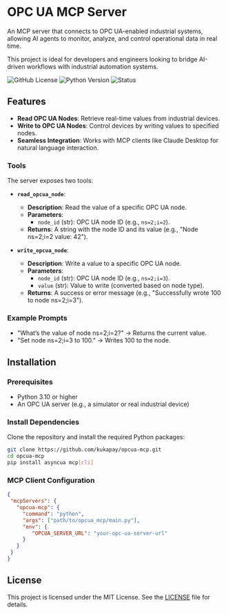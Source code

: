 # OPC UA MCP Server

An MCP server that connects to OPC UA-enabled industrial systems, allowing AI agents to monitor, analyze, and control operational data in real time.

This project is ideal for developers and engineers looking to bridge AI-driven workflows with industrial automation systems.

![GitHub License](https://img.shields.io/github/license/kukapay/opcua-mcp)
![Python Version](https://img.shields.io/badge/python-3.10+-blue)
![Status](https://img.shields.io/badge/status-active-brightgreen.svg)

## Features

- **Read OPC UA Nodes**: Retrieve real-time values from industrial devices.
- **Write to OPC UA Nodes**: Control devices by writing values to specified nodes.
- **Seamless Integration**: Works with MCP clients like Claude Desktop for natural language interaction.


### Tools
The server exposes two tools:
- **`read_opcua_node`**:
  - **Description**: Read the value of a specific OPC UA node.
  - **Parameters**:
    - `node_id` (str): OPC UA node ID (e.g., `ns=2;i=2`).
  - **Returns**: A string with the node ID and its value (e.g., "Node ns=2;i=2 value: 42").

- **`write_opcua_node`**:
  - **Description**: Write a value to a specific OPC UA node.
  - **Parameters**:
    - `node_id` (str): OPC UA node ID (e.g., `ns=2;i=3`).
    - `value` (str): Value to write (converted based on node type).
  - **Returns**: A success or error message (e.g., "Successfully wrote 100 to node ns=2;i=3").

### Example Prompts

- "What’s the value of node ns=2;i=2?" → Returns the current value.
- "Set node ns=2;i=3 to 100." → Writes 100 to the node.

## Installation

### Prerequisites
- Python 3.10 or higher
- An OPC UA server (e.g., a simulator or real industrial device)

### Install Dependencies
Clone the repository and install the required Python packages:

```bash
git clone https://github.com/kukapay/opcua-mcp.git
cd opcua-mcp
pip install asyncua mcp[cli]
```

### MCP Client Configuration

```json
{
 "mcpServers": {
   "opcua-mcp": {
     "command": "python",
     "args": ["path/to/opcua_mcp/main.py"],
     "env": {
        "OPCUA_SERVER_URL": "your-opc-ua-server-url"
     }
   }
 }
}
```


## License
This project is licensed under the MIT License. See the [LICENSE](LICENSE) file for details.
